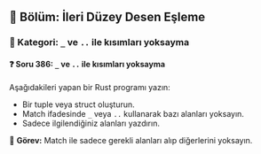 ## 📘 Bölüm: İleri Düzey Desen Eşleme
### 🔹 Kategori: `_` ve `..` ile kısımları yoksayma
#### ❓ Soru 386: `_` ve `..` ile kısımları yoksayma

Aşağıdakileri yapan bir Rust programı yazın:

- Bir tuple veya struct oluşturun.
- Match ifadesinde `_` veya `..` kullanarak bazı alanları yoksayın.
- Sadece ilgilendiğiniz alanları yazdırın.

🔧 **Görev:** Match ile sadece gerekli alanları alıp diğerlerini yoksayın.
